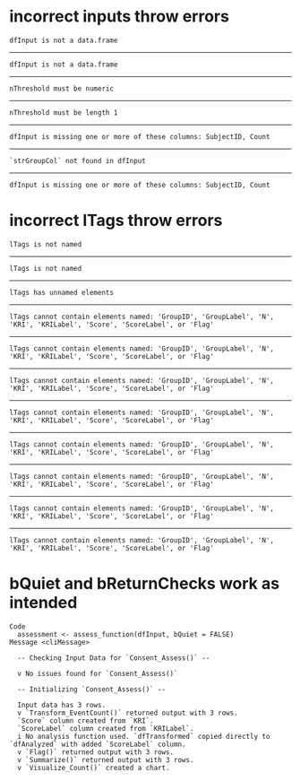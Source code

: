# incorrect inputs throw errors

    dfInput is not a data.frame

---

    dfInput is not a data.frame

---

    nThreshold must be numeric

---

    nThreshold must be length 1

---

    dfInput is missing one or more of these columns: SubjectID, Count

---

    `strGroupCol` not found in dfInput

---

    dfInput is missing one or more of these columns: SubjectID, Count

# incorrect lTags throw errors

    lTags is not named

---

    lTags is not named

---

    lTags has unnamed elements

---

    lTags cannot contain elements named: 'GroupID', 'GroupLabel', 'N', 'KRI', 'KRILabel', 'Score', 'ScoreLabel', or 'Flag'

---

    lTags cannot contain elements named: 'GroupID', 'GroupLabel', 'N', 'KRI', 'KRILabel', 'Score', 'ScoreLabel', or 'Flag'

---

    lTags cannot contain elements named: 'GroupID', 'GroupLabel', 'N', 'KRI', 'KRILabel', 'Score', 'ScoreLabel', or 'Flag'

---

    lTags cannot contain elements named: 'GroupID', 'GroupLabel', 'N', 'KRI', 'KRILabel', 'Score', 'ScoreLabel', or 'Flag'

---

    lTags cannot contain elements named: 'GroupID', 'GroupLabel', 'N', 'KRI', 'KRILabel', 'Score', 'ScoreLabel', or 'Flag'

---

    lTags cannot contain elements named: 'GroupID', 'GroupLabel', 'N', 'KRI', 'KRILabel', 'Score', 'ScoreLabel', or 'Flag'

---

    lTags cannot contain elements named: 'GroupID', 'GroupLabel', 'N', 'KRI', 'KRILabel', 'Score', 'ScoreLabel', or 'Flag'

---

    lTags cannot contain elements named: 'GroupID', 'GroupLabel', 'N', 'KRI', 'KRILabel', 'Score', 'ScoreLabel', or 'Flag'

# bQuiet and bReturnChecks work as intended

    Code
      assessment <- assess_function(dfInput, bQuiet = FALSE)
    Message <cliMessage>
      
      -- Checking Input Data for `Consent_Assess()` --
      
      v No issues found for `Consent_Assess()`
      
      -- Initializing `Consent_Assess()` --
      
      Input data has 3 rows.
      v `Transform_EventCount()` returned output with 3 rows.
      `Score` column created from `KRI`.
      `ScoreLabel` column created from `KRILabel`.
      i No analysis function used. `dfTransformed` copied directly to `dfAnalyzed` with added `ScoreLabel` column.
      v `Flag()` returned output with 3 rows.
      v `Summarize()` returned output with 3 rows.
      v `Visualize_Count()` created a chart.

